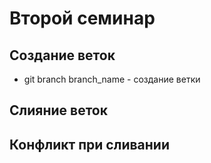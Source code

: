 # Второй семинар

## Создание веток
* git branch branch_name - создание ветки
## Слияние веток

## Конфликт при сливании
